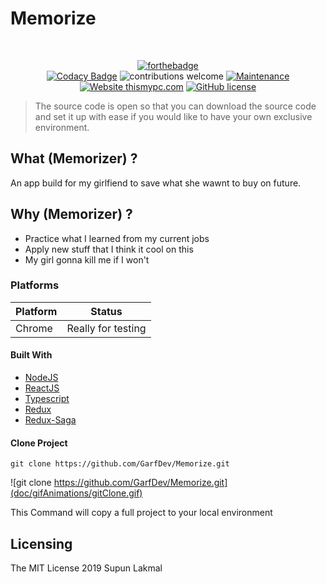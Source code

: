 # Memorize

<br />

<div align="center">

[![forthebadge](https://forthebadge.com/images/badges/made-with-javascript.svg)](http://thismypc.com/)
<br />
[![Codacy Badge](https://api.codacy.com/project/badge/Grade/a621e6e400f440ca985f3483cfdd5c1e)](https://www.codacy.com/manual/GarfDev/Memorize?utm_source=github.com&utm_medium=referral&utm_content=GarfDev/Memorize&utm_campaign=Badge_Grade)
![contributions welcome](https://img.shields.io/badge/contributions-welcome-brightgreen.svg?style=flat) [![Maintenance](https://img.shields.io/badge/Maintained%3F-yes-green.svg)](https://github.com/supunlakmal/thismypc/graphs/commit-activity) [![Website thismypc.com](https://img.shields.io/website-up-down-green-red/http/shields.io.svg)](http://thismypc.com/) [![GitHub license](https://img.shields.io/badge/license-MIT-blue.svg?style=flat-square)](https://github.com/supunlakmal/thismypc/blob/master/LICENSE)
</div>

> The source code is open so that you can download the source code and set it up with ease if you would like to have your own exclusive environment.
<!-- ## App Screenshots

Desktop App  Login         |  Desktop App Open | Web App  computer  hard drives       |  Web App computer hard drives Open
:-------------------------:|:-------------------------:|:-------------------------:|:-------------------------:
<img src="thisMyPCWeb/src/assets/images/screen/app-login.PNG" title="Desktop App  Login " width="100%"> |<img src="thisMyPCWeb/src/assets/images/screen/app-home.PNG" title="Desktop App Open" width="100%">|<img src="thisMyPCWeb/src/assets/images/screen/web-system.PNG" title="Web App  PC  Drivers" width="100%"> |<img src="thisMyPCWeb/src/assets/images/screen/web-system.PNG" title="Web App  PC  Drivers" width="100%"> -->

## What (Memorizer) ?

An app build for my girlfiend to save what she wawnt to buy on future.  

## Why (Memorizer) ?

- Practice what I learned from my current jobs
- Apply new stuff that I think it cool on this
- My girl gonna kill me if I won't

### Platforms

Platform| Status
------------ | -------------
Chrome | Really for testing

#### Built With

- [NodeJS](https://nodejs.org/en/)
- [ReactJS](https://reactjs.org/)
- [Typescript](https://www.typescriptlang.org/)
- [Redux](https://redux.js.org/)
- [Redux-Saga](https://redux-saga.js.org/)

#### Clone Project

```shell
git clone https://github.com/GarfDev/Memorize.git
```
![git clone https://github.com/GarfDev/Memorize.git](doc/gifAnimations/gitClone.gif)

This Command  will copy a full  project  to your local  environment

## Licensing

The MIT License 2019 Supun Lakmal
